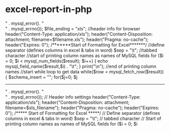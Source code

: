 # excel-report-in-php
<?php

$filename = "excelfilename";         //File Name
  
$sql = "select * from candidate_party_master a
inner join parliamentary_constituency_master on parlimentary_const_id=a.parliamentary_constituency_id
inner join party_master b on b.party_id=a.party_id";

//execute query 
$result = mysql_query($sql) or die("Couldn't execute query:<br>" . mysql_error(). "<br>" . mysql_errno());    
$file_ending = "xls";
//header info for browser
header("Content-Type: application/xls");    
header("Content-Disposition: attachment; filename=$filename.xls");  
header("Pragma: no-cache"); 
header("Expires: 0");
/*******Start of Formatting for Excel*******/   
//define separator (defines columns in excel & tabs in word)
$sep = "\t"; //tabbed character
//start of printing column names as names of MySQL fields
for ($i = 0; $i < mysql_num_fields($result); $i++) {
echo mysql_field_name($result,$i) . "\t";
}
print("\n");    
//end of printing column names  
//start while loop to get data
    while($row = mysql_fetch_row($result))
    {
        $schema_insert = "";
        for($j=0; $j<mysql_num_fields($result);$j++)
        {
            if(!isset($row[$j]))
                $schema_insert .= "NULL".$sep;
            elseif ($row[$j] != "")
                $schema_insert .= "$row[$j]".$sep;
            else
                $schema_insert .= "".$sep;
        }
        $schema_insert = str_replace($sep."$", "", $schema_insert);
        $schema_insert = preg_replace("/\r\n|\n\r|\n|\r/", " ", $schema_insert);
        $schema_insert .= "\t";
        print(trim($schema_insert));
       print "\n";
    }   
?>
---------------------------------------------------------------------------

<?php
 
  $xls_filename = 'export_'.date('Y-m-d').'.xls'; // Define Excel (.xls) file name
   
  /***** DO NOT EDIT BELOW LINES *****/
  // Create MySQL connection
  $sql = "
select * from candidate_party_master a
inner join parliamentary_constituency_master on parlimentary_const_id=a.parliamentary_constituency_id
inner join party_master b on b.party_id=a.party_id ";
  
  $result = @mysql_query($sql) or die("Failed to execute query:<br />" . mysql_error(). "<br />" . mysql_errno());
   
  // Header info settings
  header("Content-Type: application/xls");
  header("Content-Disposition: attachment; filename=$xls_filename");
  header("Pragma: no-cache");
  header("Expires: 0");
   
  /***** Start of Formatting for Excel *****/
  // Define separator (defines columns in excel &amp; tabs in word)
  $sep = "\t"; // tabbed character
   
  // Start of printing column names as names of MySQL fields
  for ($i = 0; $i<mysql_num_fields($result); $i++) {
    echo mysql_field_name($result, $i) . "\t";
  }
  print("\n");
  // End of printing column names
   
  // Start while loop to get data
  while($row = mysql_fetch_row($result))
  {
    $schema_insert = "";
    for($j=0; $j<mysql_num_fields($result); $j++)
    {
      if(!isset($row[$j])) {
        $schema_insert .= "NULL".$sep;
      }
      elseif ($row[$j] != "") {
        $schema_insert .= "$row[$j]".$sep;
      }
      else {
        $schema_insert .= "".$sep;
      }
    }
    //$schema_insert = str_replace($sep."$", "", $schema_insert);
    //$schema_insert = preg_replace("/\r\n|\n\r|\n|\r/", " ", $schema_insert);
    $schema_insert .= "\t";
    print(trim($schema_insert));
    print "\n";
  }
?>
